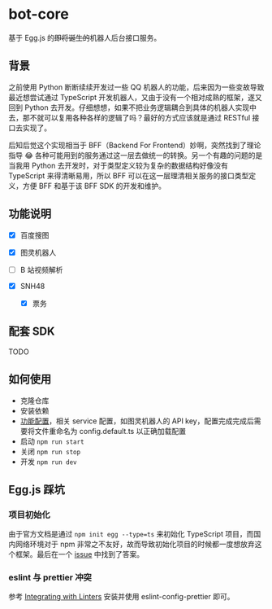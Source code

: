 # bot-core

基于 Egg.js 的<del>即将诞生的</del>机器人后台接口服务。

## 背景

之前使用 Python 断断续续开发过一些 QQ 机器人的功能，后来因为一些变故导致最近想尝试通过 TypeScript 开发机器人，又由于没有一个相对成熟的框架，遂又回到 Python 去开发。仔细想想，如果不把业务逻辑耦合到具体的机器人实现中去，那不就可以复用各种各样的逻辑了吗？最好的方式应该就是通过 RESTful 接口去实现了。

后知后觉这个实现相当于 BFF（Backend For Frontend）妙啊，突然找到了理论指导 :joy: 各种可能用到的服务通过这一层去做统一的转换。另一个有趣的问题的是当我用 Python 去开发时，对于类型定义较为复杂的数据结构好像没有 TypeScript 来得清晰易用，所以 BFF 可以在这一层理清相关服务的接口类型定义，方便 BFF 和基于该 BFF SDK 的开发和维护。

## 功能说明

- [x] 百度搜图
- [x] 图灵机器人
- [ ] B 站视频解析

- [x] SNH48
  - [x] 票务

## 配套 SDK

TODO

## 如何使用

- 克隆仓库
- 安装依赖
- [功能配置](/config/config.demo.ts#L14)，相关 service 配置，如图灵机器人的 API key，配置完成完成后需要将文件重命名为 config.default.ts 以正确加载配置
- 启动 `npm run start`
- 关闭 `npm run stop`
- 开发 `npm run dev`

## Egg.js 踩坑

### 项目初始化

由于官方文档是通过 `npm init egg --type=ts` 来初始化 TypeScript 项目，而国内网络环境对于 npm 非常之不友好，故而导致初始化项目的时候都一度想放弃这个框架。最后在一个 [issue](https://github.com/eggjs/egg/issues/3916#issuecomment-526476973) 中找到了答案。

### eslint 与 prettier 冲突

参考 [Integrating with Linters](https://prettier.io/docs/en/integrating-with-linters.html) 安装并使用 eslint-config-prettier 即可。
